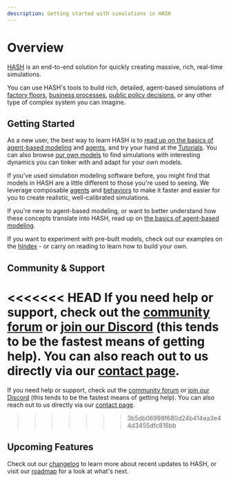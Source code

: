 ```yaml
---
description: Getting started with simulations in HASH
---
```


# Overview

[HASH](/) is an end-to-end solution for quickly creating massive, rich, real-time simulations.

You can use HASH's tools to build rich, detailed, agent-based simulations of [factory floors](/@hash/warehouse-conveyor1), [business processes](/@hash/interconnected-call-center), [public policy decisions](/@b/sir-infection-network-w-rapid-tests), or any other type of complex system you can imagine.

## Getting Started

<Hint style="success">
  
As a new user, the best way to learn HASH is to [read up on the basics of agent-based modeling](/docs/simulation/creating-simulations/agent-based-modeling-basics-1) and [agents](/docs/simulation/creating-simulations/anatomy-of-an-agent), and try your hand at the [Tutorials](/docs/simulation/tutorials/hello-hash). You can also browse [our own models](/models?sort=popularity&query=%40hash) to find simulations with interesting dynamics you can tinker with and adapt for your own models.
  
</Hint>

If you've used simulation modeling software before, you might find that models in HASH are a little different to those you're used to seeing. We leverage composable [agents](/docs/simulation/creating-simulations/anatomy-of-an-agent/) and [behaviors](/docs/simulation/creating-simulations/behaviors/) to make it faster and easier for you to create realistic, well-calibrated simulations.

If you're new to agent-based modeling, or want to better understand how these concepts translate into HASH, read up on [the basics of agent-based modeling](/docs/simulation/creating-simulations/agent-based-modeling-basics-1).

If you want to experiment with pre-built models, check out our examples on the [hIndex](/models?sort=popularity&query=%40hash) - or carry on reading to learn how to build your own.

## Community & Support

<<<<<<< HEAD
If you need help or support, check out the [community forum](https://community.hash.ai/) or [join our Discord](/discord) \(this tends to be the fastest means of getting help\). You can also reach out to us directly via our [contact page](/contact).
=======
If you need help or support, check out the [community forum](https://community.hash.ai/) or [join our Discord](/discord) \(this tends to be the fastest means of getting help\). You can also reach out to us directly via our [contact page](https://hash.ai/contact).
>>>>>>> 3b5db06998f680d24b414ea3e44d3455dfc816bb

## Upcoming Features

Check out our [changelog](/updates) to learn more about recent updates to HASH, or visit our [roadmap](/roadmap) for a look at what's next.

